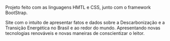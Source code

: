 
Projeto feito com as linguagens HMTL e CSS, junto com o framework BootStrap.

Site com o intuito de apresentar fatos e dados sobre a Descarbonização e a Transição Energética no Brasil e ao redor do mundo.
Apresentando novas tecnologias renováveis e novas maneiras de conscientizar o leitor.

